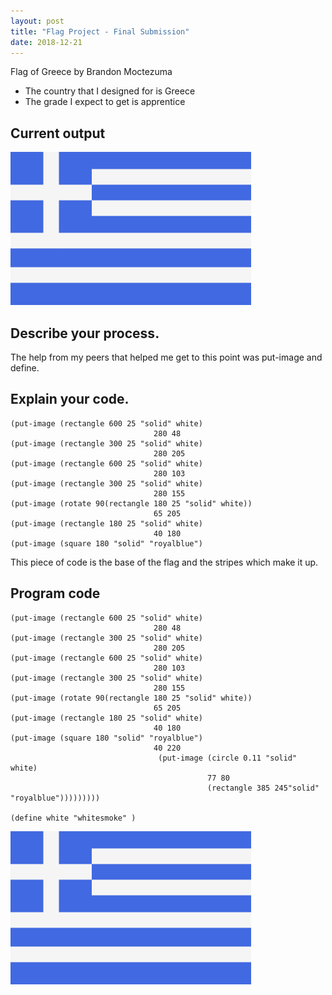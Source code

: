 ```yaml
---
layout: post
title: "Flag Project - Final Submission"
date: 2018-12-21
---
```

Flag of Greece by Brandon Moctezuma



-  The country that I designed for is Greece 
-  The grade I expect to get is apprentice

## Current output

![Flag](/images/final-flag.png)



## Describe your process.
The help from my peers that helped me get to this point was put-image and define. 


## Explain your code.

```
(put-image (rectangle 600 25 "solid" white)
                                280 48
(put-image (rectangle 300 25 "solid" white)
                                280 205
(put-image (rectangle 600 25 "solid" white)
                                280 103
(put-image (rectangle 300 25 "solid" white)
                                280 155
(put-image (rotate 90(rectangle 180 25 "solid" white))
                                65 205  
(put-image (rectangle 180 25 "solid" white)
                                40 180 
(put-image (square 180 "solid" "royalblue")
```

This piece of code is the base of the flag and the stripes which make it up. 

## Program code

```
(put-image (rectangle 600 25 "solid" white)
                                280 48
(put-image (rectangle 300 25 "solid" white)
                                280 205
(put-image (rectangle 600 25 "solid" white)
                                280 103
(put-image (rectangle 300 25 "solid" white)
                                280 155
(put-image (rotate 90(rectangle 180 25 "solid" white))
                                65 205  
(put-image (rectangle 180 25 "solid" white)
                                40 180
(put-image (square 180 "solid" "royalblue")
                                40 220
                                 (put-image (circle 0.11 "solid" white)
                                            77 80 
                                            (rectangle 385 245"solid" "royalblue")))))))))

(define white "whitesmoke" )
```

![Flag](/images/final-flag.png)
